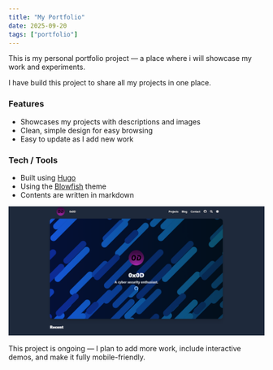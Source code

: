 ```yaml
---
title: "My Portfolio"
date: 2025-09-20
tags: ["portfolio"]
---
```


This is my personal portfolio project — a place where i will showcase my work and experiments.

I have build this project to share all my projects in one place.

### Features
- Showcases my projects with descriptions and images
- Clean, simple design for easy browsing
- Easy to update as I add new work

### Tech / Tools
- Built using [Hugo](https://github.com/gohugoio/hugo)
- Using the [Blowfish](https://github.com/nunocoracao/blowfish) theme
- Contents are written in markdown

![Portfolio Screenshot](featured.png "Portfolio Screenshot")

This project is ongoing — I plan to add more work, include interactive demos, and make it fully mobile-friendly.
